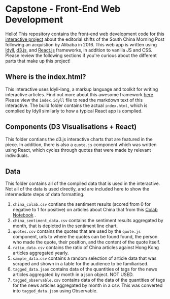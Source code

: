 # Capstone - Front-End Web Development

Hello! This repository contains the front-end web development code for this [interactive project](https://jasenlo123.github.io/Capstone_Idyll/) about the editorial shifts of the South China Morning Post following an acquistion by Alibaba in 2016. This web app is written using [Idyll](https://idyll-lang.org/), [d3.js](https://d3js.org/), and [React.js](https://reactjs.org/) frameworks, in addition to vanilla JS and CSS. Please review the following sections if you're curious about the different parts that make up this project!

## Where is the index.html? 
This interactive uses Idyll-lang, a markup language and toolkit for writing interactive articles. Find out more about this awesome framework [here](https://idyll-lang.org/). Please view the ```index.idyll``` file to read the markdown text of this interactive. The build folder contains the actual ```index.html```, which is complied by Idyll similarly to how a typical React app is complied.

## Components (D3 Visualisations + React)
This folder contians the d3.js interactive charts that are featured in the piece. In addition, there is also a ```quote.js``` component which was written using React, which cycles through quotes that were made by relevant individuals.

## Data
This folder contains all of the compiled data that is used in the interactive. Not all of the data is used directly, and are included here to show the intermediate steps of data formatting.

1. ```china_colab.csv``` contians the sentiment results (scored from 0 for negative to 1 for positive) on articles about China that from this [Colab Notebook](https://colab.research.google.com/drive/1h23ZIYabZ5Wb3NB-jH9LF8hZgpDGBFXf#scrollTo=07cy4zCVM_Ub) .
2. ```china_sentiment_data.csv``` contains the sentiment results aggregated by month, that is depicted in the sentiment line chart.
3. ```quotes.csv``` contains the quotes that are used by the ```quote.js``` component, urls to where the quotes can be found found, the person who made the quote, their position, and the content of the quote itself.
4. ```ratio_data.csv``` contains the ratio of China articles against Hong Kong articles aggregated yearly.
5. ```sample_data.csv``` contains a random selection of article data that was scraped and shown in a table for the audience to be familiarised.
6. ```tagged_data.json``` contains data of the quantities of tags for the news articles aggregated by month in a json object. NOT USED.
7. ```tagged_observable.csv``` contains data of the data of the quantities of tags for the news articles aggregated by month in a csv. This was converted into ```tagged_data.json``` using Observable. 

